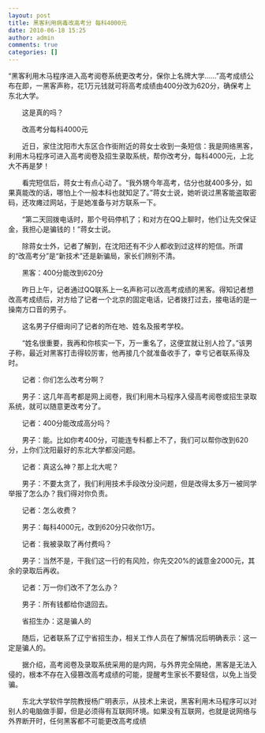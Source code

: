 ```yaml
---
layout: post
title: 黑客利用病毒改高考分 每科4000元
date: 2010-06-18 15:25
author: admin
comments: true
categories: []
---
```

“黑客利用木马程序进入高考阅卷系统更改考分，保你上名牌大学……”高考成绩公布在即，一黑客声称，花1万元钱就可将高考成绩由400分改为620分，确保考上东北大学。

　　这是真的吗？

　　改高考分每科4000元

　　近日，家住沈阳市大东区合作街附近的蒋女士收到一条短信：我是网络黑客，利用木马程序可进入高考阅卷及招生录取系统，帮你改考分，每科4000元，上北大不再是梦！

　　看完短信后，蒋女士有点心动了。“我外甥今年高考，估分也就400多分，如果真能改的话，哪怕上个一般本科也就知足了。”蒋女士说，她听说过黑客能盗取密码，还攻瘫过网站，于是她准备与对方联系一下。

　　“第二天回拨电话时，那个号码停机了；和对方在QQ上聊时，他们让先交保证金，我担心是骗钱的！”蒋女士说。

　　除蒋女士外，记者了解到，在沈阳还有不少人都收到过这样的短信。所谓的“改高考分”是“新技术”还是新骗局，家长们辨别不清。

　　黑客：400分能改到620分

　　昨日上午，记者通过QQ联系上一名声称可以改高考成绩的黑客。得知记者想改高考成绩后，对方给了记者一个北京的固定电话，记者拨打过去，接电话的是一操南方口音的男子。

　　这名男子仔细询问了记者的所在地、姓名及报考学校。

　　“姓名很重要，我再和你核实一下，万一重名了，这便宜就让别人捡了。”该男子称，最近对黑客打击得较厉害，他再接几个就准备收手了，幸亏记者联系得及时。

　　记者：你们怎么改考分啊？

　　男子：这几年高考都是网上阅卷，我们利用木马程序入侵高考阅卷或招生录取系统，就可以随意更改考分了。

　　记者：400分能改成高分吗？

　　男子：能。比如你考400分，可能连专科都上不了，我们可以帮你改到620分，上你们沈阳最好的东北大学都没问题。

　　记者：真这么神？那上北大呢？

　　男子：不要太贪了，我们利用技术手段改分没问题，但是改得太多万一被同学举报了怎么办？我们得对你负责。

　　记者：怎么收费？

　　男子：每科4000元，改到620分只收你1万。

　　记者：我被录取了再付费吗？

　　男子：当然不是，干我们这一行的有风险，你先交20%的诚意金2000元，其余的录取后再收。

　　记者：万一你们改不了怎么办？

　　男子：所有钱都给你退回去。

　　省招生办：这是骗人的

　　随后，记者联系了辽宁省招生办，相关工作人员在了解情况后明确表示：这一定是骗人的。

　　据介绍，高考阅卷及录取系统采用的是内网，与外界完全隔绝，黑客是无法入侵的，根本不存在入侵篡改高考成绩的可能，提醒考生家长不要轻信，以免上当受骗。

　　东北大学软件学院教授杨广明表示，从技术上来说，黑客利用木马程序可以对别人的电脑做手脚，但是必须得有互联网环境。如果没有互联网，也就是说网络与外界断开时，任何黑客都不可能更改高考成绩
